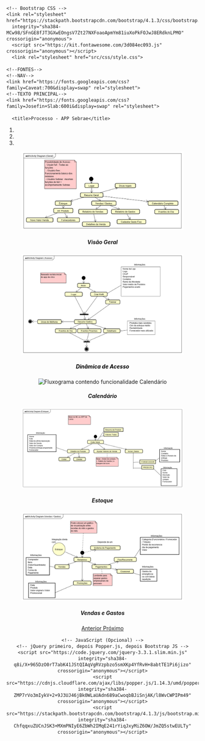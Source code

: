 <!DOCTYPE html>
<html lang="pt-br">
  <head>
    <!-- Meta tags Obrigatórias -->
    <meta charset="utf-8">
    <meta name="viewport" content="width=device-width, initial-scale=1, shrink-to-fit=no">

    <!-- Bootstrap CSS -->
    <link rel="stylesheet" href="https://stackpath.bootstrapcdn.com/bootstrap/4.1.3/css/bootstrap.min.css" 
      integrity="sha384-MCw98/SFnGE8fJT3GXwEOngsV7Zt27NXFoaoApmYm81iuXoPkFOJwJ8ERdknLPMO" crossorigin="anonymous">
      <script src="https://kit.fontawesome.com/3d084ec093.js" crossorigin="anonymous"></script>
      <link rel="stylesheet" href="src/css/style.css">

    <!--FONTES-->
    <!--NAV-->
    <link href="https://fonts.googleapis.com/css?family=Caveat:700&display=swap" rel="stylesheet">
    <!--TEXTO PRINCIPAL-->
    <link href="https://fonts.googleapis.com/css?family=Josefin+Slab:600i&display=swap" rel="stylesheet">
    
      <title>Processo - APP Sebrae</title>
  </head>
  
  <body>
      <header>
          <!--CAROUSEL-->
        <main>
            <div id="carouselExampleIndicators" class="carousel slide" data-ride="carousel">
            <ol class="carousel-indicators">
              <li data-target="#carouselExampleIndicators" data-slide-to="0" class="active"></li>
              <li data-target="#carouselExampleIndicators" data-slide-to="1"></li>
              <li data-target="#carouselExampleIndicators" data-slide-to="2"></li>
            </ol>
            <figure class="carousel-inner">
              <div class="carousel-item active">
                <img class="d-block w-100 imagem-carrossel" src="src/assets/Activity Diagram (Geral).png" alt="Fluxograma contendo a visão geral do app.">
                <div class="carousel-caption d-none d-md-block">
                  <h5>Visão Geral</h5>
                  <p></p>
                </div>
              </div>
              <div class="carousel-item">
                <img class="d-block w-100 imagem-carrossel" src="src/assets/Activity Diagram ( Acesso).png" alt="Fluxograma contendo dinâmica de acesso.">
                <div class="carousel-caption d-none d-md-block">
                  <h5 style="color: black;"> Dinâmica de Acesso </h5>
                </div>
              </div>
              <div class="carousel-item">
                <img class="d-block w-100 imagem-carrossel" src="src/assets/Activity Diagram (Calendário).png" alt="Fluxograma contendo funcionalidade Calendário">
                <div class="carousel-caption d-none d-md-block">
                  <h5>Calendário </h5>
                </div>
              </div>
              <div class="carousel-item">
                <img class="d-block w-100 imagem-carrossel" src="src/assets/Activity Diagram (Estoque).png" alt="Fluxograma contendo funcionalidade Estoque">
                <div class="carousel-caption d-none d-md-block">
                  <h5>Estoque </h5>
                </div>
              </div>
              <div class="carousel-item">
                <img class="d-block w-100 imagem-carrossel" src="src/assets/Activity Diagram (Vendas _ Gastos).png" alt="Fluxograma contendo funcionalidade Vendas e Gastos">
                <div class="carousel-caption d-none d-md-block">
                  <h5>Vendas e Gastos </h5>
                </div>
              </div>
            </figure>
            <a class="carousel-control-prev" href="#carouselExampleIndicators" role="button" data-slide="prev">
              <span class="carousel-control-prev-icon" aria-hidden="true"></span>
              <span class="sr-only">Anterior</span>
            </a>
            <a class="carousel-control-next" href="#carouselExampleIndicators" role="button" data-slide="next">
              <span class="carousel-control-next-icon" aria-hidden="true"></span>
              <span class="sr-only">Próximo</span>
            </a>
          </div>
         </main>

    <!-- JavaScript (Opcional) -->
    <!-- jQuery primeiro, depois Popper.js, depois Bootstrap JS -->
    <script src="https://code.jquery.com/jquery-3.3.1.slim.min.js" integrity="sha384-q8i/X+965DzO0rT7abK41JStQIAqVgRVzpbzo5smXKp4YfRvH+8abtTE1Pi6jizo" crossorigin="anonymous"></script>
    <script src="https://cdnjs.cloudflare.com/ajax/libs/popper.js/1.14.3/umd/popper.min.js" integrity="sha384-ZMP7rVo3mIykV+2+9J3UJ46jBk0WLaUAdn689aCwoqbBJiSnjAK/l8WvCWPIPm49" crossorigin="anonymous"></script>
    <script src="https://stackpath.bootstrapcdn.com/bootstrap/4.1.3/js/bootstrap.min.js" integrity="sha384-ChfqqxuZUCnJSK3+MXmPNIyE6ZbWh2IMqE241rYiqJxyMiZ6OW/JmZQ5stwEULTy" crossorigin="anonymous"></script>
  </body>
</html>
